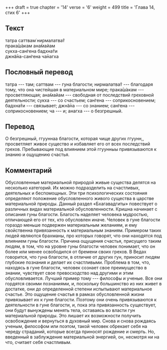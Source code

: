 +++
draft = true
chapter = '14'
verse = '6'
weight = 499
title = 'Глава 14, стих 6'
+++
## Текст

татра саттвам̇ нирмалатва̄т  
прака̄ш́акам ана̄майам  
сукха-сан̇гена бадхна̄ти  
джн̃а̄на-сан̇гена ча̄нагха

## Пословный перевод

татра --- там; саттвам --- гуна благости; нирмалатва̄т --- благодаря
тому, что она чистейшая в материальном мире; прака̄ш́акам ---
просветляющая; ана̄майам --- свободная от последствий греховной
деятельности; сукха --- со счастьем; сан̇гена --- соприкосновением;
бадхна̄ти --- связывает; джн̃а̄на --- со знанием; сан̇гена ---
соприкосновением; ча --- и; анагха --- о безгрешный.

## Перевод

О безгрешный, ггууннаа благости, которая чище других ггуунн,,
просветляет живое существо и избавляет его от всех последствий грехов.
Пребывающие под влиянием этой ггуунныы привязываются к знанию и ощущению
счастья.

## Комментарий

Обусловленные материальной природой живые существа делятся на несколько
категорий. Их можно подразделить на счастливых, деятельных и
беспомощных. Эти три психологических состояния определяют положение
обусловленного живого существа в царстве материальной природы. Данный
раздел «Бхагавадгиты» повествует о различных видах материальной
обусловленности. Кришна начинает с описания гуны благости. Благость
наделяет человека мудростью, отличающей его от тех, кто обусловлен
иначе. Человек в гуне благости гораздо меньше подвержен материальным
желаниям, и ему свойственна привязанность к материальным знаниям.
Примером таких людей являются брахманы, про которых говорят, что они
находятся под влиянием гуны благости. Причина ощущения счастья,
присущего таким людям, в том, что на уровне гуны благости человек
понимает, что он более или менее освободился от бремени своих грехов. В
Ведах говорится, что гуна благости, в отличие от других гун, приносит
людям глубокие познания и делает их счастливыми. Проблема в том, что,
находясь в гуне благости, человек сознает свое преимущество в знании,
чувствует свое превосходство над другими и этим обусловливается. Лучший
пример тому --- философы и ученые. Все они гордятся своими познаниями,
и, поскольку большинство из них живет в достатке, они до определенной
степени испытывают материальное счастье. Это ощущение счастья в рамках
обусловленной жизни привязывает их к гуне благости. Поэтому они очень
привязываются к деятельности в гуне благости, и, пока эта привязанность
существует, они будут вынуждены менять тела, оставаясь во власти гун
материальной природы. Это лишает их возможности получить освобождение и
вернуться в духовный мир. Снова и снова рождаясь ученым, философом или
поэтом, такой человек обрекает себя на череду страданий, которые всегда
приносят рождение и смерть. Но, введенный в заблуждение материальной
энергией, он, несмотря ни на что, считает себя счастливым.
